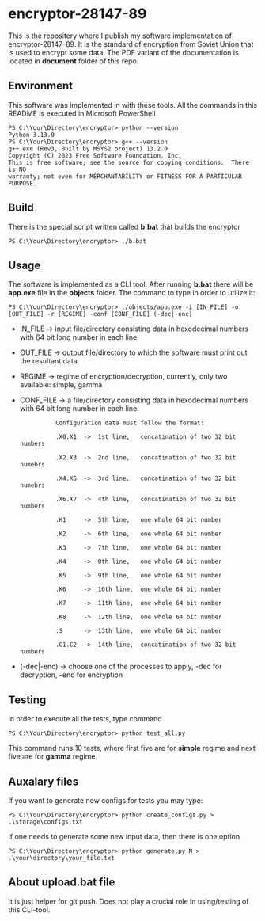 # encryptor-28147-89
This is the repositery where I publish my software implementation of encryptor-28147-89.
It is the standard of encryption from Soviet Union that is used to encrypt some data.
The PDF variant of the documentation is located in **document** folder of this repo.

## Environment 
This software was implemented in with these tools. All the commands in this README is executed in Microsoft PowerShell

````
PS C:\Your\Directory\encryptor> python --version
Python 3.13.0
PS C:\Your\Directory\encryptor> g++ --version
g++.exe (Rev3, Built by MSYS2 project) 13.2.0
Copyright (C) 2023 Free Software Foundation, Inc.
This is free software; see the source for copying conditions.  There is NO
warranty; not even for MERCHANTABILITY or FITNESS FOR A PARTICULAR PURPOSE.
````

## Build
There is the special script written called **b.bat** that builds the encryptor

````
PS C:\Your\Directory\encryptor> ./b.bat
````

## Usage
The software is implemented as a CLI tool. After running **b.bat** there will be **app.exe** file in the **objects** folder.
The command to type in order to utilize it:
````
PS C:\Your\Directory\encryptor> ./objects/app.exe -i [IN_FILE] -o [OUT_FILE] -r [REGIME] -conf [CONF_FILE] (-dec|-enc) 
````
* IN_FILE    -> input file/directory consisting data in hexodecimal numbers with 64 bit long number in each line
* OUT_FILE   -> output file/directory to which the software must print out the resultant data
* REGIME     -> regime of encryption/decryption, currently, only two available: simple, gamma
* CONF_FILE  -> a file/directory consisting data in hexodecimal numbers with 64 bit long number in each line. 

                Configuration data must follow the format:
                
                .X0.X1  ->  1st line,   concatination of two 32 bit numbers
                
                .X2.X3  ->  2nd line,   concatination of two 32 bit numebrs
                
                .X4.X5  ->  3rd line,   concatination of two 32 bit numebrs
                
                .X6.X7  ->  4th line,   concatination of two 32 bit numbers
                
                .K1     ->  5th line,   one whole 64 bit number
                
                .K2     ->  6th line,   one whole 64 bit number
                
                .K3     ->  7th line,   one whole 64 bit number
                
                .K4     ->  8th line,   one whole 64 bit number
                
                .K5     ->  9th line,   one whole 64 bit number
                
                .K6     ->  10th line,  one whole 64 bit number
                
                .K7     ->  11th line,  one whole 64 bit number
                
                .K8     ->  12th line,  one whole 64 bit number
                
                .S      ->  13th line,  one whole 64 bit number
                
                .C1.C2  ->  14th line,  concatination of two 32 bit numbers

* (-dec|-enc) -> choose one of the processes to apply, -dec for decryption, -enc for encryption

## Testing
In order to execute all the tests, type command
````
PS C:\Your\Directory\encryptor> python test_all.py
````
This command runs 10 tests, where first five are for **simple** regime and next five are for **gamma** regime.

## Auxalary files
If you want to generate new configs for tests you may type:
````
PS C:\Your\Directory\encryptor> python create_configs.py > .\storage\configs.txt
````
If one needs to generate some new input data, then there is one option
````
PS C:\Your\Directory\encryptor> python generate.py N > .\your\directory\your_file.txt
````
## About upload.bat file
It is just helper for git push. Does not play a crucial role in using/testing of this CLI-tool. 